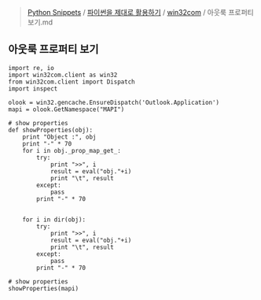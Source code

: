 > [Python Snippets](../../README.md) / [파이썬을 제대로 활용하기](../README.md) / [win32com](README.md) / 아웃룩 프로퍼티 보기.md
## 아웃룩 프로퍼티 보기
```
import re, io
import win32com.client as win32
from win32com.client import Dispatch
import inspect
    
olook = win32.gencache.EnsureDispatch('Outlook.Application')
mapi = olook.GetNamespace("MAPI")

# show properties
def showProperties(obj):
    print "Object :", obj
    print "-" * 70
    for i in obj._prop_map_get_:
        try:
            print ">>", i
            result = eval("obj."+i)
            print "\t", result
        except:
            pass
        print "-" * 70


    for i in dir(obj):
        try:
            print ">>", i
            result = eval("obj."+i)
            print "\t", result
        except:
            pass
        print "-" * 70

# show properties
showProperties(mapi)
```